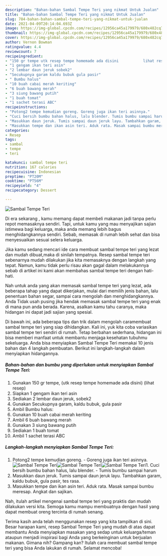 ```yaml
---
description: "Bahan-bahan Sambal Tempe Teri yang nikmat Untuk Jualan"
title: "Bahan-bahan Sambal Tempe Teri yang nikmat Untuk Jualan"
slug: 784-bahan-bahan-sambal-tempe-teri-yang-nikmat-untuk-jualan
date: 2021-04-09T20:14:04.693Z
image: https://img-global.cpcdn.com/recipes/12956ca45a179979/680x482cq70/sambal-tempe-teri-foto-resep-utama.jpg
thumbnail: https://img-global.cpcdn.com/recipes/12956ca45a179979/680x482cq70/sambal-tempe-teri-foto-resep-utama.jpg
cover: https://img-global.cpcdn.com/recipes/12956ca45a179979/680x482cq70/sambal-tempe-teri-foto-resep-utama.jpg
author: Vernon Bowman
ratingvalue: 4.4
reviewcount: 7
recipeingredient:
- "150 gr tempe utk resep tempe homemade ada disini           lihat resep"
- "1 gengam ikan teri asin"
- "2 lembar daun jeruk sobek2"
- "Secukupnya garam kaldu bubuk gula pasir"
- " Bumbu halus"
- "10 buah cabai merah keriting"
- "6 buah bawang merah"
- "3 siung bawang putih"
- "1 buah tomat"
- "1 sachet terasi ABC"
recipeinstructions:
- "Potong2 tempe kemudian goreng. Goreng juga ikan teri asinnya."
- "Cuci bersih bumbu bahan halus, lalu blender. Tumis bumbu sampai harum"
- "Masukkan daun jeruk. Tumis sampai daun jeruk layu. Tambahkan garam, kaldu bubuk, gula pasir, tes rasa."
- "Masukkan tempe dan ikan asin teri. Aduk rata. Masak sampai bumbu meresap. Angkat dan sajikan."
categories:
- Resep
tags:
- sambal
- tempe
- teri

katakunci: sambal tempe teri 
nutrition: 167 calories
recipecuisine: Indonesian
preptime: "PT20M"
cooktime: "PT56M"
recipeyield: "4"
recipecategory: Dessert

---
```



![Sambal Tempe Teri](https://img-global.cpcdn.com/recipes/12956ca45a179979/680x482cq70/sambal-tempe-teri-foto-resep-utama.jpg)

Di era  sekarang , kamu memang dapat membeli makanan jadi tanpa perlu repot memasaknya sendiri. Tapi, untuk kamu yang mau menyajikan sajian istimewa bagi keluarga, maka anda memang lebih bagus menghidangkannya sendiri. Sebab, memasak di rumah lebih sehat dan bisa menyesuaikan sesuai selera keluarga.

Jika kamu sedang mencari ide cara membuat sambal tempe teri yang lezat dan mudah dibuat,maka di sinilah tempatnya. Resep sambal tempe teri  sebenarnya mudah dilakukan jika kita memasaknya dengan langkah yang tepat. Namun, kamu tidak perlu risau akan gagal dalam melakukannya 
sebab di artikel ini kami akan membahas sambal tempe teri dengan hati-hati.  



Nah untuk anda yang akan memasak sambal tempe teri yang lezat, ada beberapa tahap yang dapat dikerjakan, mulai dari memilih jenis bahan, lalu penentuan bahan segar, sampai cara mengolah dan menghidangkannya. Anda Tidak usah pusing jika hendak memasak sambal tempe teri yang enak di mana pun anda berada. Karena, asalkan kamu  tahu caranya, maka hidangan ini dapat jadi sajian yang spesial.

Di bawah ini, ada beberapa tips dan trik dalam mengolah caramembuat sambal tempe teri yang siap dihidangkan. Kali ini, yuk kita coba variasikan sambal tempe teri sendiri di rumah. Tetap berbahan sederhana, hidangan ini bisa memberi manfaat untuk membantu menjaga kesehatan tubuhmu sekeluarga. Anda bisa menyiapkan Sambal Tempe Teri memakai 10 jenis bahan dan 4 langkah pembuatan. Berikut ini langkah-langkah dalam menyiapkan hidangannya.

<!--inarticleads1-->

##### Bahan-bahan dan bumbu yang diperlukan untuk menyiapkan Sambal Tempe Teri:

1. Gunakan 150 gr tempe, (utk resep tempe homemade ada disini)           (lihat resep)
1. Siapkan 1 gengam ikan teri asin
1. Sediakan 2 lembar daun jeruk, sobek2
1. Gunakan Secukupnya garam, kaldu bubuk, gula pasir
1. Ambil  Bumbu halus:
1. Gunakan 10 buah cabai merah keriting
1. Ambil 6 buah bawang merah
1. Gunakan 3 siung bawang putih
1. Sediakan 1 buah tomat
1. Ambil 1 sachet terasi ABC




<!--inarticleads2-->

##### Langkah-langkah menyiapkan Sambal Tempe Teri:

1. Potong2 tempe kemudian goreng. - Goreng juga ikan teri asinnya.
<img src="https://img-global.cpcdn.com/steps/d1ef79cb3a75c0a8/160x128cq70/sambal-tempe-teri-langkah-memasak-1-foto.jpg" alt="Sambal Tempe Teri"><img src="https://img-global.cpcdn.com/steps/4d51eefcf3bd8359/160x128cq70/sambal-tempe-teri-langkah-memasak-1-foto.jpg" alt="Sambal Tempe Teri"><img src="https://img-global.cpcdn.com/steps/e0c301c7ffbdf4fc/160x128cq70/sambal-tempe-teri-langkah-memasak-1-foto.jpg" alt="Sambal Tempe Teri">1. Cuci bersih bumbu bahan halus, lalu blender. - Tumis bumbu sampai harum
1. Masukkan daun jeruk. Tumis sampai daun jeruk layu. Tambahkan garam, kaldu bubuk, gula pasir, tes rasa.
1. Masukkan tempe dan ikan asin teri. Aduk rata. Masak sampai bumbu meresap. Angkat dan sajikan.




Nah, itulah artikel mengenai  sambal tempe teri  yang praktis dan mudah dilakukan versi kita. Semoga kamu mampu membuatnya dengan hasil yang dapat membuat oreng tercinta di rumah senang. 

Terima kasih anda telah menggunakan resep yang kita tampilkan di sini. Besar harapan kami, resep  Sambal Tempe Teri yang mudah di atas dapat membantu Anda menyiapkan masakan yang sedap untuk keluarga/teman ataupun menjadi inspirasi bagi Anda yang berkeinginan untuk berjualan makanan. Gimana nih? Gampang kan? Itulah cara membuat sambal tempe teri yang bisa Anda lakukan di rumah. Selamat mencoba!


